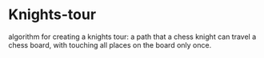 # Knights-tour
algorithm for creating a knights tour: a path that a chess knight can travel a chess board, with touching all places on the board only once.

